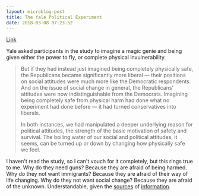 ```yaml
---
layout: microblog-post
title: The Yale Political Experiment
date: 2018-03-08 07:23:52
---
```


[Link][1]

Yale asked participants in the study to imagine a magic genie and being given either the power to fly, or complete physical invulnerability. 

> But if they had instead just imagined being completely physically safe, the Republicans became significantly more liberal — their positions on social attitudes were much more like the Democratic respondents. And on the issue of social change in general, the Republicans’ attitudes were now indistinguishable from the Democrats. Imagining being completely safe from physical harm had done what no experiment had done before — it had turned conservatives into liberals.
> 
> In both instances, we had manipulated a deeper underlying reason for political attitudes, the strength of the basic motivation of safety and survival. The boiling water of our social and political attitudes, it seems, can be turned up or down by changing how physically safe we feel.

I haven't read the study, so I can't vouch for it completely, but this rings true to me. Why do they need guns? Because they are afraid of being harmed. Why do they not want immigrants? Because they are afraid of their way of life changing. Why do they not want social change? Because they are afraid of the unknown. Understandable, given the [sources][2] of [information][3].


[1]: https://www.washingtonpost.com/news/inspired-life/wp/2017/11/22/at-yale-we-conducted-an-experiment-to-turn-conservatives-into-liberals-the-results-say-a-lot-about-our-political-divisions/?utm_term=.04cedf1aa3a9
[2]: https://www.washingtonpost.com/news/the-fix/wp/2016/07/21/full-text-donald-trumps-prepared-remarks-accepting-the-republican-nomination/?utm_term=.dd6c8dd198e7
[3]: https://www.dailykos.com/stories/2017/9/16/1699050/-Fox-News-Sells-Fear-And-Too-Many-Americans-Buy-It